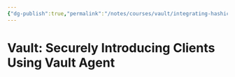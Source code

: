 ```yaml
---
{"dg-publish":true,"permalink":"/notes/courses/vault/integrating-hashicorp-vault-in-devops-workflows/03-securely-introducing-clients-using-vault-agent/"}
---
```

# Vault: Securely Introducing Clients Using Vault Agent

